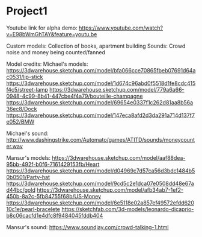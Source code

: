 # Project1

Youtube link for alpha demo: https://www.youtube.com/watch?v=E98bWmGhTAY&feature=youtu.be

Custom models: Collection of books, apartment building
Sounds: Crowd noise and money being counted/fanned

Model credits: 
Michael's models:
https://3dwarehouse.sketchup.com/model/bfa066cce70865fbeb07691d64ac0531/lip-stick
https://3dwarehouse.sketchup.com/model/1d674c96abd0f5518d1fe8cdc415f4c5/street-lamp
https://3dwarehouse.sketchup.com/model/779a6a66-0948-4c99-8b41-447cbe4f4a79/bouteille-champagne
https://3dwarehouse.sketchup.com/model/69654e0337f1c262d81aa8b56a36ec8/Dock
https://3dwarehouse.sketchup.com/model/147eca8afd2d3da291a714d137f7e052/BMW

Michael's sound: http://www.dashingstrike.com/Automato/games/ATITD/sounds/moneycounter.wav

Mansur's models: 
https://3dwarehouse.sketchup.com/model/aaf88dea-95bb-492f-b0f6-7161429153fb/Heart
https://3dwarehouse.sketchup.com/model/d04969c7d57ca56d3bdc1484b50b0501/Party-hat
https://3dwarehouse.sketchup.com/model/9cd5c2e1dca07e0508dd48e67ad44bc/gold
https://3dwarehouse.sketchup.com/model/afb34ab7-1ef2-450b-8a2c-5fb84755f68b/US-Money
https://3dwarehouse.sketchup.com/model/6e5118e02a857ef49572efdd62010c1e/pearl-bracelete
https://sketchfab.com/3d-models/leonardo-dicaprio-b8c06cacfd1e4dfc8f9484045fddb404

Mansur's sound: https://www.soundjay.com/crowd-talking-1.html
